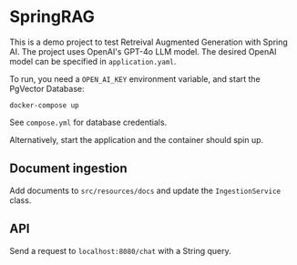 # SpringRAG
This is a demo project to test Retreival Augmented Generation with Spring AI. The project uses OpenAI's GPT-4o LLM model. The desired OpenAI model can be specified in `application.yaml`.

To run, you need a `OPEN_AI_KEY` environment variable, and start the PgVector Database:
```
docker-compose up
```
See `compose.yml` for database credentials.

Alternatively, start the application and the container should spin up.
## Document ingestion
Add documents to `src/resources/docs` and update the `IngestionService` class.
## API
Send a request to `localhost:8080/chat` with a String query.
